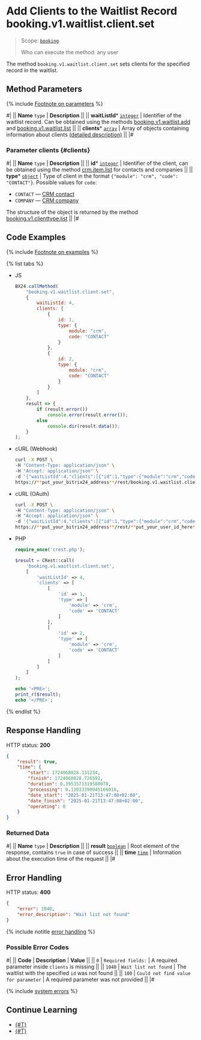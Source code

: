 # Add Clients to the Waitlist Record booking.v1.waitlist.client.set

> Scope: [`booking`](../../../scopes/permissions.md)
>
> Who can execute the method: any user

The method `booking.v1.waitlist.client.set` sets clients for the specified record in the waitlist.

## Method Parameters

{% include [Footnote on parameters](../../../../_includes/required.md) %}

#|
|| **Name**
`type` | **Description** ||
|| **waitListId*** 
[`integer`](../../../data-types.md) | Identifier of the waitlist record. 
Can be obtained using the methods [booking.v1.waitlist.add](../booking-v1-waitlist-add.md) and [booking.v1.waitlist.list](../booking-v1-waitlist-list.md) ||
|| **clients*** 
[`array`](../../../data-types.md) | Array of objects containing information about clients [(detailed description)](#clients) ||
|#

### Parameter clients {#clients}

#|
|| **Name**
`type` | **Description** ||
|| **id*** 
[`integer`](../../../data-types.md) | Identifier of the client, can be obtained using the method [crm.item.list](../../../crm/universal/crm-item-list.md) for contacts and companies ||
|| **type*** 
[`object`](../../../data-types.md) | Type of client in the format `{"module": "crm", "code": "CONTACT"}`.
Possible values for `code`: 
- `CONTACT` — [CRM contact](../../../crm/contacts/index.md)
- `COMPANY` — [CRM company](../../../crm/companies/index.md)

The structure of the object is returned by the method [booking.v1.clienttype.list](../../booking-v1-clienttype-list.md) ||
|#

## Code Examples

{% include [Footnote on examples](../../../../_includes/examples.md) %}

{% list tabs %}

- JS

    ```js
    BX24.callMethod(
        "booking.v1.waitlist.client.set",
        {
            waitListId: 4,
            clients: [
                {
                    id: 1,
                    type: {
                        module: "crm",
                        code: "CONTACT"
                    }
                },
                {
                    id: 2,
                    type: {
                        module: "crm",
                        code: "CONTACT"
                    }
                }
            ]
        },
        result => {
            if (result.error())
                console.error(result.error());
            else
                console.dir(result.data());
        }
    );
    ```

- cURL (Webhook)

    ```bash
    curl -X POST \
    -H "Content-Type: application/json" \
    -H "Accept: application/json" \
    -d '{"waitListId":4,"clients":[{"id":1,"type":{"module":"crm","code":"CONTACT"}},{"id":2,"type":{"module":"crm","code":"CONTACT"}}],"auth":"**put_access_token_here**"}' \
    https://**put_your_bitrix24_address**/rest/booking.v1.waitlist.client.set
    ```

- cURL (OAuth)

    ```bash
    curl -X POST \
    -H "Content-Type: application/json" \
    -H "Accept: application/json" \
    -d '{"waitListId":4,"clients":[{"id":1,"type":{"module":"crm","code":"CONTACT"}},{"id":2,"type":{"module":"crm","code":"CONTACT"}}]}' \
    https://**put_your_bitrix24_address**/rest/**put_your_user_id_here**/**put_your_webhook_here**/booking.v1.waitlist.client.set
    ```

- PHP

    ```php
    require_once('crest.php');

    $result = CRest::call(
        'booking.v1.waitlist.client.set',
        [
            'waitListId' => 4,
            'clients' => [
                [
                    'id' => 1,
                    'type' => [
                        'module' => 'crm',
                        'code' => 'CONTACT'
                    ]
                ],
                [
                    'id' => 2,
                    'type' => [
                        'module' => 'crm',
                        'code' => 'CONTACT'
                    ]
                ]
            ]
        ]
    );

    echo '<PRE>';
    print_r($result);
    echo '</PRE>';
    ```

{% endlist %}

## Response Handling

HTTP status: **200**

```json
{
    "result": true,
    "time": {
        "start": 1724068028.331234,
        "finish": 1724068028.726591,
        "duration": 0.3953571319580078,
        "processing": 0.13033390045166016,
        "date_start": "2025-01-21T13:47:08+02:00",
        "date_finish": "2025-01-21T13:47:08+02:00",
        "operating": 0
    }
}
```

### Returned Data

#|
|| **Name**
`type` | **Description** ||
|| **result**
[`boolean`](../../../data-types.md) | Root element of the response, contains `true` in case of success ||
|| **time**
[`time`](../../../data-types.md#time) | Information about the execution time of the request ||
|#

## Error Handling

HTTP status: **400**

```json
{
    "error": 1040,
    "error_description": "Wait list not found"
}
```

{% include notitle [error handling](../../../../_includes/error-info.md) %}

### Possible Error Codes

#|
|| **Code** | **Description** | **Value** ||
|| `0` | `Required fields:` | A required parameter inside `clients` is missing ||
|| `1040` | `Wait list not found` | The waitlist with the specified `id` was not found ||
|| `100` | `Could not find value for parameter` | A required parameter was not provided ||
|#

{% include [system errors](../../../../_includes/system-errors.md) %}

## Continue Learning

- [{#T}](./booking-v1-waitlist-client-unset.md)
- [{#T}](./booking-v1-waitlist-client-list.md)